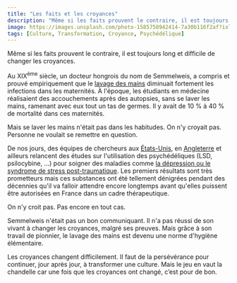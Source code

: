 ```yaml
---
title: "Les faits et les croyances"
description: "Même si les faits prouvent le contraire, il est toujours long et difficile de changer les croyances."
image: https://images.unsplash.com/photo-1585758942414-7a30b116f2af?ixlib=rb-1.2.1&ixid=eyJhcHBfaWQiOjEyMDd9&auto=format&fit=crop&w=1200&q=80
tags: [Culture, Transformation, Croyance, Psychédélique]
---
```


Même si les faits prouvent le contraire, il est toujours long et difficile de changer les croyances.

Au XIX<sup>ème</sup> siècle, un docteur hongrois du nom de Semmelweis, a compris et prouvé empiriquement que le [lavage des mains](https://www.franceculture.fr/sciences/semmelweis-le-medecin-qui-tenta-dimposer-le-lavage-de-mains) diminuait fortement les infections dans les maternités. À l'époque, les étudiants en médecine réalisaient des accouchements après des autopsies, sans se laver les mains, ramenant avec eux tout un tas de germes. Il y avait de 10 % à 40 % de mortalité dans ces maternités.

Mais se laver les mains n'était pas dans les habitudes. On n'y croyait pas. Personne ne voulait se remettre en question.

De nos jours, des équipes de chercheurs aux [États-Unis](https://hopkinspsychedelic.org/), en [Angleterre](https://www.imperial.ac.uk/psychedelic-research-centre/) et ailleurs relancent des études sur l'utilisation des psychédéliques (LSD, psilocybine, …) pour soigner des maladies comme [la dépression ou le syndrome de stress post-traumatique](https://www.cerveauetpsycho.fr/sd/psychotherapie/il-faut-autoriser-les-therapies-psychedeliques-18929.php). Les premiers résultats sont très prometteurs mais ces substances ont été tellement dénigrées pendant des décennies qu'il va falloir attendre encore longtemps avant qu'elles puissent être autorisées en France dans un cadre thérapeutique.

On n'y croit pas. Pas encore en tout cas.

Semmelweis n'était pas un bon communiquant. Il n'a pas réussi de son vivant à changer les croyances, malgré ses preuves. Mais grâce à son travail de pionnier, le lavage des mains est devenu une norme d'hygiène élémentaire.

Les croyances changent difficilement. Il faut de la persévérance pour continuer, jour après jour, à transformer une culture. Mais le jeu en vaut la chandelle car une fois que les croyances ont changé, c’est pour de bon.
